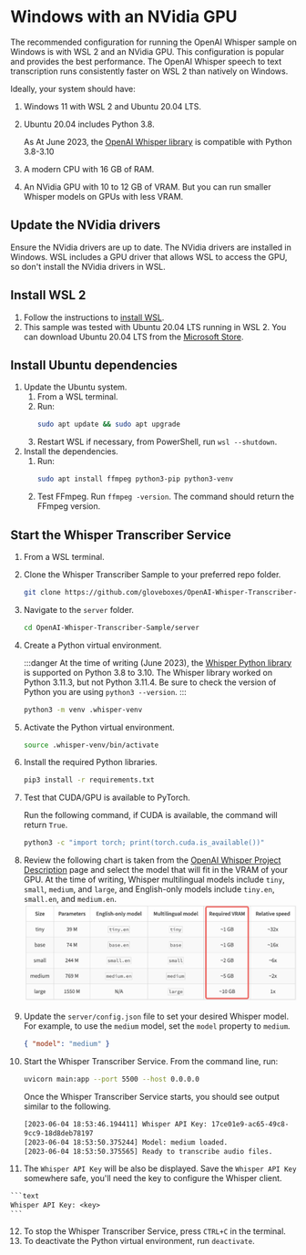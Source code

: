# Windows with an NVidia GPU

The recommended configuration for running the OpenAI Whisper sample on Windows is with WSL 2 and an NVidia GPU. This configuration is popular and provides the best performance. The OpenAI Whisper speech to text transcription runs consistently faster on WSL 2 than natively on Windows.

Ideally, your system should have:

1. Windows 11 with WSL 2 and Ubuntu 20.04 LTS.
2. Ubuntu 20.04 includes Python 3.8.

   As At June 2023, the [OpenAI Whisper library](https://pypi.org/project/openai-whisper/) is compatible with Python 3.8-3.10

3. A modern CPU with 16 GB of RAM.
4. An NVidia GPU with 10 to 12 GB of VRAM. But you can run smaller Whisper models on GPUs with less VRAM.

## Update the NVidia drivers

Ensure the NVidia drivers are up to date. The NVidia drivers are installed in Windows. WSL includes a GPU driver that allows WSL to access the GPU, so don't install the NVidia drivers in WSL.

## Install WSL 2

1. Follow the instructions to [install WSL](https://learn.microsoft.com/en-us/windows/wsl/install).
2. This sample was tested with Ubuntu 20.04 LTS running in WSL 2. You can download Ubuntu 20.04 LTS from the [Microsoft Store](https://apps.microsoft.com/store/detail/ubuntu-2004/9N6SVWS3RX71).

## Install Ubuntu dependencies

1. Update the Ubuntu system.
   1. From a WSL terminal.
   2. Run:
        ```bash
        sudo apt update && sudo apt upgrade
        ```
   3. Restart WSL if necessary, from PowerShell, run `wsl --shutdown`.
2. Install the dependencies. 
   1. Run:
        ```bash
        sudo apt install ffmpeg python3-pip python3-venv
        ```
   2. Test FFmpeg. Run `ffmpeg -version`. The command should return the FFmpeg version.

## Start the Whisper Transcriber Service

1. From a WSL terminal.
2. Clone the Whisper Transcriber Sample to your preferred repo folder.

    ```bash
    git clone https://github.com/gloveboxes/OpenAI-Whisper-Transcriber-Sample.git
    ```

3. Navigate to the `server` folder.

    ```bash
    cd OpenAI-Whisper-Transcriber-Sample/server
    ```

4. Create a Python virtual environment.

    :::danger
    At the time of writing (June 2023), the [Whisper Python library](https://pypi.org/project/openai-whisper) is supported on Python 3.8 to 3.10. The Whisper library worked on Python 3.11.3, but not Python 3.11.4. Be sure to check the version of Python you are using `python3 --version`.
    :::

    ```bash
    python3 -m venv .whisper-venv
    ```

5. Activate the Python virtual environment.

    ```bash
    source .whisper-venv/bin/activate
    ```

6. Install the required Python libraries.

    ```bash
    pip3 install -r requirements.txt
    ```

7. Test that CUDA/GPU is available to PyTorch.

   Run the following command, if CUDA is available, the command will return `True`.

    ```bash
    python3 -c "import torch; print(torch.cuda.is_available())"
    ```

8. Review the following chart is taken from the [OpenAI Whisper Project Description](https://pypi.org/project/openai-whisper/) page and select the model that will fit in the VRAM of your GPU. At the time of writing, Whisper multilingual models include `tiny`, `small`, `medium`, and `large`, and English-only models include `tiny.en`, `small.en`, and `medium.en`.
   ![](../media/whisper_model_selection.png)

9.  Update the `server/config.json` file to set your desired Whisper model. For example, to use the `medium` model, set the `model` property to `medium`.

    ```json
    { "model": "medium" }
    ````

10.  Start the Whisper Transcriber Service. From the command line, run:

        ```bash
        uvicorn main:app --port 5500 --host 0.0.0.0
        ```

        Once the Whisper Transcriber Service starts, you should see output similar to the following.

        ```text
        [2023-06-04 18:53:46.194411] Whisper API Key: 17ce01e9-ac65-49c8-9cc9-18d8deb78197
        [2023-06-04 18:53:50.375244] Model: medium loaded.
        [2023-06-04 18:53:50.375565] Ready to transcribe audio files.
        ```

11.  The `Whisper API Key` will be also be displayed. Save the `Whisper API Key` somewhere safe, you'll need the key to configure the Whisper client.

    ```text
    Whisper API Key: <key>
    ```

12. To stop the Whisper Transcriber Service, press `CTRL+C` in the terminal.
13. To deactivate the Python virtual environment, run `deactivate`.
